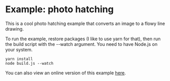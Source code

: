 # Example: photo hatching

This is a cool photo hatching example that converts an image to a flowy line drawing.

To run the example, restore packages (I like to use yarn for that), then run the build script with the --watch argument. You need to have Node.js on your system.

```
yarn install
node build.js --watch
```

You can also view an online version of this example [here](https://jealousmarkup.xyz/off/adaptive-streamlines/photo/).
